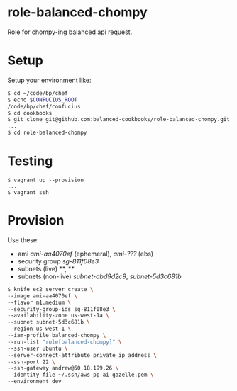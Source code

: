 role-balanced-chompy
===================

Role for chompy-ing balanced api request.

Setup
=====

Setup your environment like:

```bash
$ cd ~/code/bp/chef
$ echo $CONFUCIUS_ROOT
/code/bp/chef/confucius
$ cd cookbooks
$ git clone git@github.com:balanced-cookbooks/role-balanced-chompy.git
...
$ cd role-balanced-chompy
```

Testing
=======

```
$ vagrant up --provision
...
$ vagrant ssh
``` 

Provision
=========

Use these:

- ami *ami-aa4070ef* (ephemeral), *ami-???* (ebs)
- security group *sg-811f08e3*
- subnets (live)  **, **
- subnets (non-live) *subnet-abd9d2c9*, *subnet-5d3c681b*

```bash
$ knife ec2 server create \
--image ami-aa4070ef \
--flavor m1.medium \
--security-group-ids sg-811f08e3 \
--availability-zone us-west-1a \
--subnet subnet-5d3c681b \
--region us-west-1 \
--iam-profile balanced-chompy \
--run-list "role[balanced-chompy]" \
--ssh-user ubuntu \
--server-connect-attribute private_ip_address \
--ssh-port 22 \
--ssh-gateway andrew@50.18.199.26 \
--identity-file ~/.ssh/aws-pp-ai-gazelle.pem \
--environment dev
```
